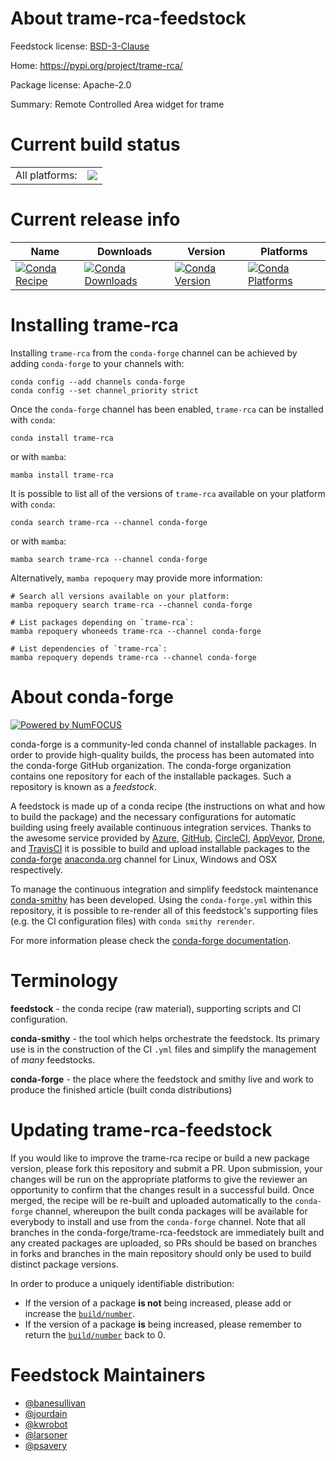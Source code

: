 About trame-rca-feedstock
=========================

Feedstock license: [BSD-3-Clause](https://github.com/conda-forge/trame-rca-feedstock/blob/main/LICENSE.txt)

Home: https://pypi.org/project/trame-rca/

Package license: Apache-2.0

Summary: Remote Controlled Area widget for trame

Current build status
====================


<table><tr><td>All platforms:</td>
    <td>
      <a href="https://dev.azure.com/conda-forge/feedstock-builds/_build/latest?definitionId=18601&branchName=main">
        <img src="https://dev.azure.com/conda-forge/feedstock-builds/_apis/build/status/trame-rca-feedstock?branchName=main">
      </a>
    </td>
  </tr>
</table>

Current release info
====================

| Name | Downloads | Version | Platforms |
| --- | --- | --- | --- |
| [![Conda Recipe](https://img.shields.io/badge/recipe-trame--rca-green.svg)](https://anaconda.org/conda-forge/trame-rca) | [![Conda Downloads](https://img.shields.io/conda/dn/conda-forge/trame-rca.svg)](https://anaconda.org/conda-forge/trame-rca) | [![Conda Version](https://img.shields.io/conda/vn/conda-forge/trame-rca.svg)](https://anaconda.org/conda-forge/trame-rca) | [![Conda Platforms](https://img.shields.io/conda/pn/conda-forge/trame-rca.svg)](https://anaconda.org/conda-forge/trame-rca) |

Installing trame-rca
====================

Installing `trame-rca` from the `conda-forge` channel can be achieved by adding `conda-forge` to your channels with:

```
conda config --add channels conda-forge
conda config --set channel_priority strict
```

Once the `conda-forge` channel has been enabled, `trame-rca` can be installed with `conda`:

```
conda install trame-rca
```

or with `mamba`:

```
mamba install trame-rca
```

It is possible to list all of the versions of `trame-rca` available on your platform with `conda`:

```
conda search trame-rca --channel conda-forge
```

or with `mamba`:

```
mamba search trame-rca --channel conda-forge
```

Alternatively, `mamba repoquery` may provide more information:

```
# Search all versions available on your platform:
mamba repoquery search trame-rca --channel conda-forge

# List packages depending on `trame-rca`:
mamba repoquery whoneeds trame-rca --channel conda-forge

# List dependencies of `trame-rca`:
mamba repoquery depends trame-rca --channel conda-forge
```


About conda-forge
=================

[![Powered by
NumFOCUS](https://img.shields.io/badge/powered%20by-NumFOCUS-orange.svg?style=flat&colorA=E1523D&colorB=007D8A)](https://numfocus.org)

conda-forge is a community-led conda channel of installable packages.
In order to provide high-quality builds, the process has been automated into the
conda-forge GitHub organization. The conda-forge organization contains one repository
for each of the installable packages. Such a repository is known as a *feedstock*.

A feedstock is made up of a conda recipe (the instructions on what and how to build
the package) and the necessary configurations for automatic building using freely
available continuous integration services. Thanks to the awesome service provided by
[Azure](https://azure.microsoft.com/en-us/services/devops/), [GitHub](https://github.com/),
[CircleCI](https://circleci.com/), [AppVeyor](https://www.appveyor.com/),
[Drone](https://cloud.drone.io/welcome), and [TravisCI](https://travis-ci.com/)
it is possible to build and upload installable packages to the
[conda-forge](https://anaconda.org/conda-forge) [anaconda.org](https://anaconda.org/)
channel for Linux, Windows and OSX respectively.

To manage the continuous integration and simplify feedstock maintenance
[conda-smithy](https://github.com/conda-forge/conda-smithy) has been developed.
Using the ``conda-forge.yml`` within this repository, it is possible to re-render all of
this feedstock's supporting files (e.g. the CI configuration files) with ``conda smithy rerender``.

For more information please check the [conda-forge documentation](https://conda-forge.org/docs/).

Terminology
===========

**feedstock** - the conda recipe (raw material), supporting scripts and CI configuration.

**conda-smithy** - the tool which helps orchestrate the feedstock.
                   Its primary use is in the construction of the CI ``.yml`` files
                   and simplify the management of *many* feedstocks.

**conda-forge** - the place where the feedstock and smithy live and work to
                  produce the finished article (built conda distributions)


Updating trame-rca-feedstock
============================

If you would like to improve the trame-rca recipe or build a new
package version, please fork this repository and submit a PR. Upon submission,
your changes will be run on the appropriate platforms to give the reviewer an
opportunity to confirm that the changes result in a successful build. Once
merged, the recipe will be re-built and uploaded automatically to the
`conda-forge` channel, whereupon the built conda packages will be available for
everybody to install and use from the `conda-forge` channel.
Note that all branches in the conda-forge/trame-rca-feedstock are
immediately built and any created packages are uploaded, so PRs should be based
on branches in forks and branches in the main repository should only be used to
build distinct package versions.

In order to produce a uniquely identifiable distribution:
 * If the version of a package **is not** being increased, please add or increase
   the [``build/number``](https://docs.conda.io/projects/conda-build/en/latest/resources/define-metadata.html#build-number-and-string).
 * If the version of a package **is** being increased, please remember to return
   the [``build/number``](https://docs.conda.io/projects/conda-build/en/latest/resources/define-metadata.html#build-number-and-string)
   back to 0.

Feedstock Maintainers
=====================

* [@banesullivan](https://github.com/banesullivan/)
* [@jourdain](https://github.com/jourdain/)
* [@kwrobot](https://github.com/kwrobot/)
* [@larsoner](https://github.com/larsoner/)
* [@psavery](https://github.com/psavery/)

